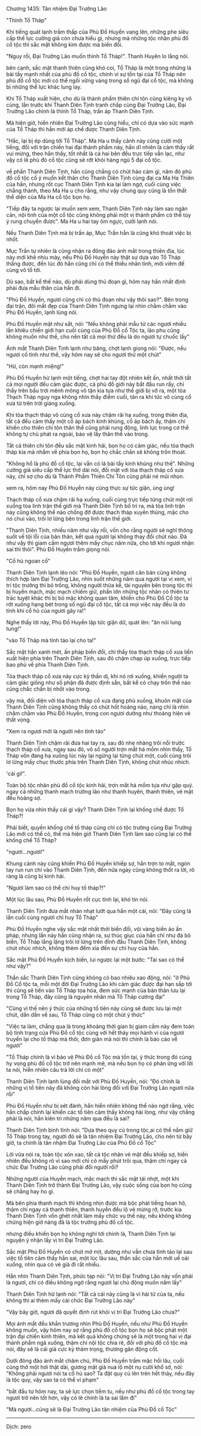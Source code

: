 




Chương 1435: Tân nhiệm Đại Trưởng Lão


"Thỉnh Tổ Tháp"

Khi tiếng quát lạnh trầm thấp của Phù Đồ Huyền vang lên, những phe siêu cấp thế lực cường giả còn chưa hiểu gì, nhưng mà những tộc nhân phù đồ cổ tộc thì sắc mặt không kìm được mà biến đổi.

"Nguy rồi, Đại Trưởng Lão muốn thỉnh Tổ Tháp!". Thanh Huyên lo lắng nói.

bên cạnh, sắc mặt thanh thiên cũng khó coi, Tổ Tháp là một trong những lá bài tẩy mạnh nhất của phù đồ cổ tộc, chính vì sự tồn tại của Tổ Tháp nên phù đồ cổ tộc mới có thể ngồi vững vàng trong số ngũ đại cổ tộc, mà không bị những thế lực khác lung lay.

Khi Tổ Tháp xuất hiện, cho dù là thánh phẩm thiên chí tôn cũng kiêng kỵ vô cùng, lần trước khi Thanh Diên Tịnh tranh chấp cùng Đại Trưởng Lão, Đại Trưởng Lão chính là thỉnh Tổ Tháp, trấn áp Thanh Diên Tịnh.

Mà hiện giờ, hiển nhiên Đại Trưởng Lão cũng hiểu, chỉ có dựa vào sức mạnh của Tổ Tháp thì hắn mới áp chế được Thanh Diên Tịnh.

"Hắc, lại bị ép dùng tới Tổ Tháp". Ma Ha u thấy cảnh này cũng cười một tiếng, đối với trận chiến hai đại thánh phẩm này, hắn dĩ nhiên là cảm thấy rất vui mừng, theo hắn thấy, tốt nhất là cả hai bên đều trực tiếp vẫn lạc, như vậy có lẽ phù đò cổ tộc cũng sẽ rớt khỏi hàng ngũ 5 đại cổ tộc.

về phần Thanh Diên Tịnh, hắn cũng chẳng có chút hảo cảm gì, năm đó phù đồ cổ tộc cố ý muốn kết thân cho Thanh Diên Tịnh cùng đại ca Ma Ha Thiên của hắn, nhưng rốt cục Thanh Diên Tịnh kia lại làm ngơ, cuối cùng việc chẳng thành, theo Ma Ha u cho rằng, như vậy chung quy cũng là tổn thất thể diện của Ma Ha cổ tộc bọn họ.

"Tiếp đây ta ngược lại muốn xem xem, Thanh Diên Tịnh này làm sao ngăn cản, nội tình của một cổ tộc cũng không phải một vị thánh phẩm cỏ thể tùy ý rung chuyển được". Ma Ha u hai tay ôm ngực, cười lạnh nói.

Nếu Thanh Diên Tịnh mà bị trấn áp, Mục Trần hẳn là cũng khó thoát việc bị nhốt.

Mục Trần tự nhiên là cũng nhận ra đông đảo ánh mắt trong thiên địa, lúc này mới khẽ nhíu mày, nếu Phù Đồ Huyền này thật sự dựa vào Tổ Tháp thắng được, đến lúc đó hắn cũng chỉ có thể thiếu nhân tình, mời viêm đế cùng võ tổ tới.

Dù sao, bất kể thế nào, dù phải dùng thủ đoạn gì, hôm nay hắn nhất định phải đưa mẫu thân của hắn đi.

"Phù Đồ Huyền, ngươi cũng chỉ có thủ đoạn như vậy thôi sao?". Bên trong đại trận, đôi mắt đẹp của Thanh Diên Tịnh ngưng lại nhìn chằm chằm vào Phù Đồ Huyền, lạnh lùng nói.

Phù Đồ Huyền mặt như sắt, nói: "Nếu không phải mẫu tử các ngươi nhiều lần khiêu chiến giới hạn cuối cùng của Phù Đồ cổ Tộc ta, lão phu cũng không muốn như thế, cho nên tất cả mọi thứ đều là do ngươi tự chuốc lấy"

Ánh mắt Thanh Diên Tịnh lạnh như băng, chợt lạnh giọng nói: "Được, nếu ngươi cố tình như thế, vậy hôm nay sẽ cho ngươi thử một chút"

"Hừ, còn mạnh miệng!"

Phù Đồ Huyền hừ lạnh một tiếng, chợt hai tay đột nhiên kết ấn, nhất thời tất cả mọi người đều cảm giác được, cả phù đồ giới này bắt đầu run rẩy, chỉ thấy trên bầu trơi mênh mông vô tận kia tựa như thế giới bị vỡ ra, một tòa Thạch Tháp nguy nga không nhìn thấy điểm cuối, tản ra khí tức vô cùng cổ xưa từ trên trời giáng xuống.

Khi tòa thạch tháp vô cùng cổ xưa này chậm rãi hạ xuống, trong thiên địa, tất cả đều cảm thấy một cỗ áp bách kinh khủng, cỗ áp bách ấy, thậm chí khiến cho thiên chí tôn thân thể cũng phải rung động, linh lực trong cơ thể không tự chủ phát ra ngoài, bảo vệ lấy thân thể vào trong.

Tất cả thiên chí tôn đều sắc mặt kinh hãi, bọn họ có cảm giác, nếu tòa thạch tháp kia mà nhắm về phía bọn họ, bọn họ chắc chắn sẽ không trốn thoát.

"Không hổ là phù đồ cổ tộc, lại vẫn có lá bài tầy kinh khủng như thế". Những cường giả siêu cấp thế lực thở dài nói, đối mặt với tòa thạch tháp cổ xưa này, chỉ sợ cho dù là Thánh Phẩm Thiên Chí Tôn cũng phải né mũi nhọn.

xem ra, hôm nay Phù Đồ Huyền này cũng thực sự tức giận, ùng ùng!

Thạch tháp cổ xưa chậm rãi hạ xuống, cuối cùng trực tiếp từng chút một rơi xuống tòa linh trận thế giới mà Thanh Diên Tịnh bố trí ra, mà tòa linh trận này cũng không thể nào chống đỡ được thạch tháp xuyên thủng, mặc cho nó chui vào, trôi lơ lửng bên trong linh trận thế giới.

"Thanh Diên Tịnh, nhiều năm như vậy rồi, vốn cho rằng người sẽ nghĩ thông suốt về tội lỗi của bản thân, kết quả ngươi lại không thay đổi chút nào. Đã như vậy thì giam cầm ngươi thêm mấy chục năm nữa, cho tới khi ngươi nhận sai thì thôi". Phù Đồ Huyền trầm giọng nói.

"Cổ hủ ngoan cố"

Thanh Diên Tịnh lạnh lẽo nói: "Phù Đồ Huyền, ngươi căn bản cũng không thích hợp làm Đại Trưởng Lão, nhìn suốt những năm qua ngươi tại vị xem, vị trí tộc trưởng thì bỏ trống, không người thừa kế, tài nguyên bên trong tộc thì bị huyền mạch, mặc mạch chiếm giữ, phẩn lớn những tộc nhân có thiên tư trác tuyệt khác thì bị bỏ mặc không quan tâm, khiến cho Phù Đồ Cổ tộc ta rớt xuống hạng bét trong số ngũ đại cổ tộc, tất cả mọi việc này đều là do tính khí cổ hủ của ngươi gây ra!"

Nghe thấy lời này, Phù Đồ Huyền lập tức giận dữ, quát lên: "ăn nói lung tung!"

"vào Tổ Tháp mà tỉnh táo lại cho ta!"

Sắc mặt hắn xanh mét, ấn pháp biến đổi, chỉ thấy tòa thạch tháp cổ xưa liền xuất hiện phía trên Thanh Diên Tịnh, sau đó chậm chạp úp xuống, trực tiếp bao phủ về phía Thanh Diên Tịnh.

Tòa thạch tháp cổ xưa này cực kỳ thần dị, khi nó rơi xuống, khiến người ta cảm giác giống như số phận đã được định sẵn, bất kể có chạy trốn thế nào cũng chắc chắn bị nhốt vào trong.

vậy mà, đối diện với tòa thạch tháp cổ xưa đang phủ xuống, khuôn mặt của Thanh Diên Tịnh cũng không thấy có chút hốt hoảng nào, nàng chỉ là nhìn chằm chằm vào Phù Đồ Huyền, trong con ngươi dường như thoáng hiện vẻ thất vọng.

"Xem ra ngươi mới là người nên tỉnh táo"

Thanh Diên Tịnh chậm rãi đưa hai tay ra, sau đó nhẹ nhàng trôi nổi trước thạch tháp cổ xưa, ngay sau đó, vô số người trợn mắt há mồm nhìn thấy, Tổ Tháp vốn đang hạ xuống lúc này lại ngừng lại từng chút một, cuối cùng trôi lơ lửng mấy chục thước phía trên Thanh Diên Tịnh, không chút nhúc nhích.

'cái gì!".

Toàn bộ tộc nhân phù đồ cổ tộc kinh hãi, trợn mắt há mồm tựa như gặp quỷ. ngay cả những thanh mạch trưởng lão như thanh huyên, thanh thiên, vẻ mặt đều hoảng sợ.

Bọn họ vừa nhìn thấy cái gì vậy? Thanh Diên Tịnh lại khống chế được Tổ Tháp?!

Phải biết, quyền khống chế tồ tháp cũng chỉ có tộc trường cùng Đại Trưởng Lão mới có thể có, thế mà hiện giờ Thanh Diên Tịnh làm sao cũng lại có thể khống chế Tổ Tháp?

"ngươi...ngươi!"

Khung cảnh này cũng khiến Phù Đồ Huyền khiếp sợ, hắn trợn to mắt, ngón tay run run chỉ vào Thanh Diên Tịnh, đến nửa ngày cũng không thốt ra lời, rõ ràng là cũng bị kinh hãi.

"Ngươi làm sao có thể chỉ huy tồ tháp?!"

Một lúc lâu sau, Phù Đồ Huyền rốt cục tỉnh lại, khó tin nói.

Thanh Diên Tịnh đưa mắt nhàn nhạt lướt qua hắn một cái, nói: "Đây cũng lả lần cuối cùng ngươi chỉ huy Tổ Tháp"

Phù Đồ Huyền nghe vậy sắc mặt nhất thời biến đổi, vội vàng biến ảo ấn pháp, nhưng lẩn này hắn cũng nhận ra, sự thúc giục của hắn chỉ như đá bỏ biền, Tổ Tháp lẳng lặng trôi lơ lửng trên đỉnh đầu Thanh Diên Tịnh, không chút nhúc nhích, không thèm đếm xỉa đến sự chỉ huy của hắn.

Sắc mặt Phù Đồ Huyền kịch biến, lui ngược lại một bước: "Tai sao có thể như vậy?"

Thần sắc Thanh Diên Tịnh cũng không có bao nhiêu xao động, nói: "ở Phù Đồ Cổ tộc ta, mỗi một đời Đại Trưởng Lão khi cảm giác được đại hạn sắp tới thì cũng sẽ tiến vào Tổ Tháp tọa hóa, đem sức mạnh của bản thân lưu lại trong Tổ Tháp, đây cũng là nguyên nhân mà Tổ Tháp cường đại"

"Cũng vì thế nên ý thức của những tổ tiên này cũng sẽ được lưu lại một chút, dần dần về sau, Tổ Tháp cũng cỏ một chút ý thức"

"Việc ta làm, chẳng qua là trong khoảng thời gian bị giam cầm này đem toàn bộ tình trạng của Phù Đồ cổ tộc cùng với hết thảy mọi hành vi của ngươi truyền lại cho tồ tháp mà thôi, đơn giản mà nói thì chính là báo cáo về ngươi"

"Tổ Tháp chính là vì bảo vệ Phù Đồ cổ Tộc mà tồn tại, ý thức trong đó cùng hy vọng phù đồ cổ tộc trở nên mạnh mẽ, mà nếu bọn họ có phản ứng với lời ta nói, hiển nhiên câu trả lời chỉ có một"

Thanh Diên Tịnh lạnh lùng đối mắt với Phù Đồ Huyền, nói: "Đó chính là những vị tổ tiên này đã không còn hài lòng đối với Đại Trưởng Lão ngươi nữa rồi"

Phù Đồ Huyền như bị sét đánh, hắn hiển nhiên không thể nào ngờ rằng, việc hắn chấp chính lại khiến các tổ tiên cảm thấy không hài lòng, như vậy chẳng phải là nói, hắn kiên trì những năm qua đều là sai?

Thanh Diên Tịnh bình tĩnh nói: "Dựa theo quy củ trong tộc,ai có thể nắm giữ Tổ Tháp trong tay, người đó sẽ là tân nhiệm Đại Trưởng Lão, cho nên từ bây giờ, ta chính là tân nhậm Đại Trưởng Lão của Phù Đồ cổ Tộc"

Lời vừa nói ra, toàn tộc xôn xao, tất cả tộc nhân vẻ mặt đều khiếp sợ, hiển nhiên đều không rõ vì sao mới chỉ cỏ mấy phút trôi qua, thậm chí ngay cả chức Đại Trưởng Lão cũng phải đổi người rồi?

Những người của Huyền mạch, mặc mạch thì sắc mặt tái nhợt, một khi Thanh Diên Tịnh trở thành Đại Trưởng Lão, vậy cuộc sống của bọn họ cũng sẽ chẳng hay ho gì.

Mà bên phía thanh mạch thì không nhịn được mà bộc phát tiếng hoan hô, thậm chí ngay cả thanh thiên, thanh huyền đều lộ vẻ mừng rỡ, trước kia Thanh Diên Tịnh vốn ghét nhất làm mấy chức vụ thế này, nếu không không chừng hiện giờ nàng đã là tộc trưởng phù đồ cổ tộc.

nhưng điều khiến bọn họ không nghĩ tới chính là, Thanh Diên Tịnh lại nguyện ý nhận lấy vị trí Đại Trưởng Lão.

Sắc mặt Phù Đồ Huyền có chút mờ mịt, dường như vẫn chưa tỉnh tảo lại sau việc tổ tiên cảm thấy hắn sai, một lúc lâu sau, thần sắc của hắn mới uể oải xuống, nhìn qua có vẻ già đi rất nhiều.

Hắn nhìn Thanh Diên Tịnh, phức tạp nói: "Vị trí Đại Trưởng Lão này vốn phải là ngươi, chỉ có điều không ngờ rằng ngươi lại chủ động muốn nắm lấy"

Thanh Diên Tịnh hừ lạnh nói: "Tất cả cái này cũng là vì hài tử của ta, nếu không thì ai thèm mấy cái chức Đại Trưởng Lão này"

"Vậy bây giờ, ngươi đã quyết định rút khỏi vị trí Đại Trưởng Lão chưa?"

Mọi ánh mắt đều khẩn trương nhìn Phù Đồ Huyền, nếu như Phù Đồ Huyền không muốn, vậy hôm nay sợ rằng phù đồ cổ tộc bọn họ sẽ bộc phát một trận đại chiến kinh thiên, mà kết quả không chừng sẽ là một trong hai vị đại thánh phẩm ngã xuống, thậm chí nội tộc chia rẽ, đối với phù đồ cồ tộc mà nói, đây sẽ là cái giá cực kỳ thảm trọng, thương gân động cốt.

Dưới đông đảo ánh mắt chăm chú, Phù Đồ Huyền trầm mặc hồi lâu, cuối cùng thở một hơi thật dài, gương mặt già nua lộ một nụ cười khổ sở, nói: "Không phải ngươi nói ta cổ hủ sao? Ta đặt quy củ lên trên hết thảy, nếu đây là tộc quy, vậy sao ta có thể vi phạm"

"bắt đầu tư hôm nay, ta sẽ lực chọn tiềm tu, nếu như phù đồ cổ tộc trong tay ngươi trở nên tốt hơn, vậy có lẽ chính là ta sai lầm đi"

"Mà ngươi...cũng sẽ là Đại Trưởng Lão tân nhiệm của Phù Đồ cổ Tộc"

***

Dịch: zero




